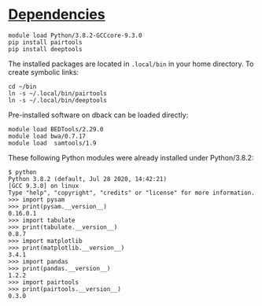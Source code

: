# [Dependencies](https://micro-c.readthedocs.io/en/latest/before_you_begin.html)

```
module load Python/3.8.2-GCCcore-9.3.0
pip install pairtools
pip install deeptools
```

The installed packages are located in `.local/bin` in your home directory. To create symbolic links:
```
cd ~/bin
ln -s ~/.local/bin/pairtools
ln -s ~/.local/bin/deeptools
```

Pre-installed software on dback can be loaded directly:
```
module load BEDTools/2.29.0
module load bwa/0.7.17
module load  samtools/1.9
```
These following Python modules were already installed under Python/3.8.2:
```
$ python
Python 3.8.2 (default, Jul 28 2020, 14:42:21) 
[GCC 9.3.0] on linux
Type "help", "copyright", "credits" or "license" for more information.
>>> import pysam
>>> print(pysam.__version__)
0.16.0.1
>>> import tabulate
>>> print(tabulate.__version__)
0.8.7
>>> import matplotlib
>>> print(matplotlib.__version__)
3.4.1
>>> import pandas
>>> print(pandas.__version__)
1.2.2
>>> import pairtools
>>> print(pairtools.__version__)
0.3.0
```
